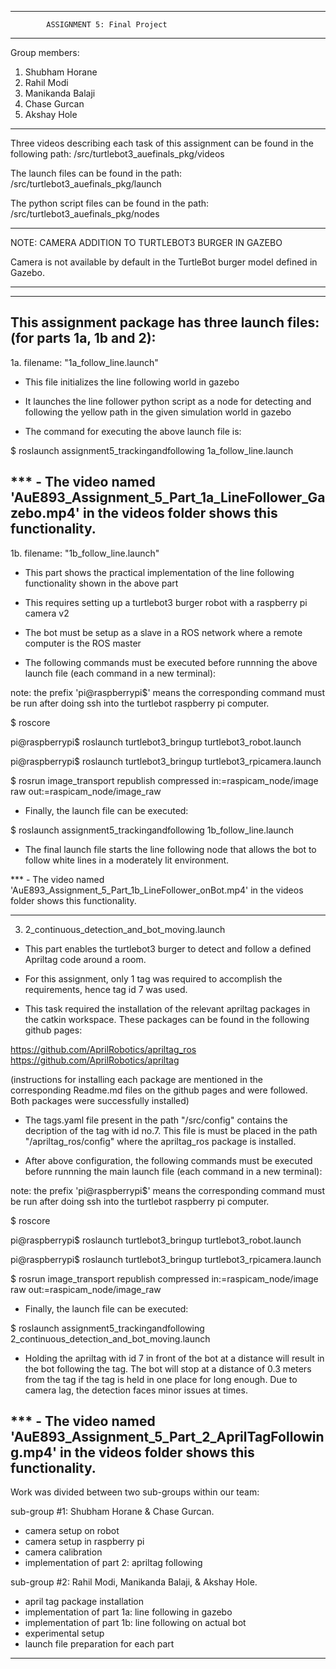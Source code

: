 --------------------------------------------------------------------------------------
			ASSIGNMENT 5: Final Project
--------------------------------------------------------------------------------------
Group members: 

1. Shubham Horane
2. Rahil Modi
3. Manikanda Balaji
4. Chase Gurcan
5. Akshay Hole
--------------------------------------------------------------------------------------
Three videos describing each task of this assignment can be found in the following path:
/src/turtlebot3_auefinals_pkg/videos

The launch files can be found in the path: 
/src/turtlebot3_auefinals_pkg/launch

The python script files can be found in the path: 
/src/turtlebot3_auefinals_pkg/nodes

--------------------------------------------------------------------------------------
NOTE: CAMERA ADDITION TO TURTLEBOT3 BURGER IN GAZEBO

Camera is not available by default in the TurtleBot burger model defined in Gazebo. 

--------------------------------------------------------------------------------------

----------------------------------------------------------------------------------------
This assignment package has three launch files: (for parts 1a, 1b and 2):
----------------------------------------------------------------------------------------

1a. filename: "1a_follow_line.launch"

- This file initializes the line following world in gazebo

- It launches the line follower python script as a node for detecting and following the yellow path in the given simulation world in gazebo

- The command for executing the above launch file is:

$ roslaunch assignment5_trackingandfollowing 1a_follow_line.launch 

*** - The video named 'AuE893_Assignment_5_Part_1a_LineFollower_Gazebo.mp4' in the videos folder shows this functionality. 
----------------------------------------------------------------------------------------

1b. filename: "1b_follow_line.launch"

- This part shows the practical implementation of the line following functionality shown in the above part

- This requires setting up a turtlebot3 burger robot with a raspberry pi camera v2 

- The bot must be setup as a slave in a ROS network where a remote computer is the ROS master

- The following commands must be executed before runnning the above launch file (each command in a new terminal):

note: the prefix 'pi@raspberrypi$' means the corresponding command must be run after doing ssh into the turtlebot raspberry pi computer.

$ roscore

pi@raspberrypi$ roslaunch turtlebot3_bringup turtlebot3_robot.launch

pi@raspberrypi$ roslaunch turtlebot3_bringup turtlebot3_rpicamera.launch

$ rosrun image_transport republish compressed in:=raspicam_node/image raw out:=raspicam_node/image_raw

- Finally, the launch file can be executed: 

$ roslaunch assignment5_trackingandfollowing 1b_follow_line.launch 


- The final launch file starts the line following node that allows the bot to follow white lines in a moderately lit environment.

*** - The video named 'AuE893_Assignment_5_Part_1b_LineFollower_onBot.mp4' in the videos folder shows this functionality.

----------------------------------------------------------------------------------------
3. 2_continuous_detection_and_bot_moving.launch 

- This part enables the turtlebot3 burger to detect and follow a defined Apriltag code around a room.

- For this assignment, only 1 tag was required to accomplish the requirements, hence tag id 7 was used.

- This task required the installation of the relevant apriltag packages in the catkin workspace. These packages can be found in the following github pages:

https://github.com/AprilRobotics/apriltag_ros
https://github.com/AprilRobotics/apriltag

(instructions for installing each package are mentioned in the corresponding Readme.md files on the github pages and were followed. Both packages were successfully installed)

- The tags.yaml file present in the path "/src/config" contains the decription of the tag with id no.7. This file is must be placed in the path "/apriltag_ros/config" where the apriltag_ros package is installed.

- After above configuration, the following commands must be executed before runnning the main launch file (each command in a new terminal):

note: the prefix 'pi@raspberrypi$' means the corresponding command must be run after doing ssh into the turtlebot raspberry pi computer.

$ roscore

pi@raspberrypi$ roslaunch turtlebot3_bringup turtlebot3_robot.launch

pi@raspberrypi$ roslaunch turtlebot3_bringup turtlebot3_rpicamera.launch

$ rosrun image_transport republish compressed in:=raspicam_node/image raw out:=raspicam_node/image_raw

- Finally, the launch file can be executed: 

$ roslaunch assignment5_trackingandfollowing 2_continuous_detection_and_bot_moving.launch 

- Holding the apriltag with id 7 in front of the bot at a distance will result in the bot following the tag. The bot will stop at a distance of 0.3 meters from the tag if the tag is held in one place for long enough. Due to camera lag, the detection faces minor issues at times.

*** - The video named 'AuE893_Assignment_5_Part_2_AprilTagFollowing.mp4' in the videos folder shows this functionality.
----------------------------------------------------------------------------------------

Work was divided between two sub-groups within our team:

sub-group #1: Shubham Horane & Chase Gurcan.
- camera setup on robot
- camera setup in raspberry pi
- camera calibration
- implementation of part 2: apriltag following 


sub-group #2: Rahil Modi, Manikanda Balaji, & Akshay Hole.
- april tag package installation
- implementation of part 1a: line following in gazebo 
- implementation of part 1b: line following on actual bot
- experimental setup
- launch file preparation for each part
----------------------------------------------------------------------------------------












